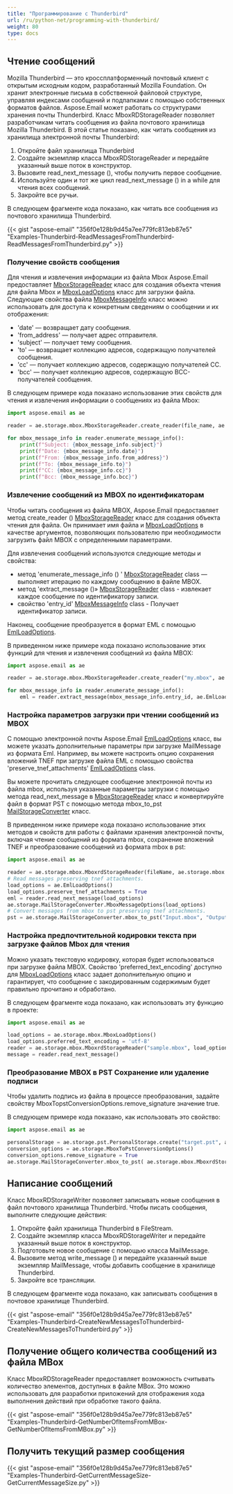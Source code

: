 ```yaml
---
title: "Программирование с Thunderbird"
url: /ru/python-net/programming-with-thunderbird/
weight: 80
type: docs
---
```



## **Чтение сообщений**
Mozilla Thunderbird — это кроссплатформенный почтовый клиент с открытым исходным кодом, разработанный Mozilla Foundation. Он хранит электронные письма в собственной файловой структуре, управляя индексами сообщений и подпапками с помощью собственных форматов файлов. Aspose.Email может работать со структурами хранения почты Thunderbird. Класс MboxRDStorageReader позволяет разработчикам читать сообщения из файла почтового хранилища Mozilla Thunderbird. В этой статье показано, как читать сообщения из хранилища электронной почты Thunderbird:

1. Откройте файл хранилища Thunderbird
1. Создайте экземпляр класса MboxRDStorageReader и передайте указанный выше поток в конструктор.
1. Вызовите read_next_message (), чтобы получить первое сообщение.
1. Используйте один и тот же цикл read_next_message () in a while для чтения всех сообщений.
1. Закройте все ручьи.

В следующем фрагменте кода показано, как читать все сообщения из почтового хранилища Thunderbird.



{{< gist "aspose-email" "356f0e128b9d45a7ee779fc813eb87e5" "Examples-Thunderbird-ReadMessagesFromThunderbird-ReadMessagesFromThunderbird.py" >}}

### **Получение свойств сообщения**

Для чтения и извлечения информации из файла Mbox Aspose.Email предоставляет [MboxStorageReader](https://reference.aspose.com/email/python-net/aspose.email.storage.mbox/mboxstoragereader/#mboxstoragereader-class) класс для создания объекта чтения для файла Mbox и [MboxLoadOptions](https://reference.aspose.com/email/python-net/aspose.email.storage.mbox/mboxloadoptions/#mboxloadoptions-class) класс для загрузки файла. Следующие свойства файла [MboxMessageInfo](https://reference.aspose.com/email/python-net/aspose.email.storage.mbox/mboxmessageinfo/#mboxmessageinfo-class) класс можно использовать для доступа к конкретным сведениям о сообщении и их отображения:

- 'date' — возвращает дату сообщения.
- 'from_address' — получает адрес отправителя.
- 'subject' — получает тему сообщения.
- 'to' — возвращает коллекцию адресов, содержащую получателей сообщения.
- 'cc' — получает коллекцию адресов, содержащую получателей CC.
- 'bcc' — получает коллекцию адресов, содержащую BCC-получателей сообщения.

В следующем примере кода показано использование этих свойств для чтения и извлечения информации о сообщениях из файла Mbox:

```py
import aspose.email as ae

reader = ae.storage.mbox.MboxStorageReader.create_reader(file_name, ae.storage.mbox.MboxLoadOptions())

for mbox_message_info in reader.enumerate_message_info():
    print(f"Subject: {mbox_message_info.subject}")
    print(f"Date: {mbox_message_info.date}")
    print(f"From: {mbox_message_info.from_address}")
    print(f"To: {mbox_message_info.to}")
    print(f"CC: {mbox_message_info.cc}")
    print(f"Bcc: {mbox_message_info.bcc}")
```
### **Извлечение сообщений из MBOX по идентификаторам**

Чтобы читать сообщения из файла MBOX, Aspose.Email предоставляет метод create_reader () [MboxStorageReader](https://reference.aspose.com/email/python-net/aspose.email.storage.mbox/mboxstoragereader/#mboxstoragereader-class) класс для создания объекта чтения для файла. Он принимает имя файла и [MboxLoadOptions](https://reference.aspose.com/email/python-net/aspose.email.storage.mbox/mboxloadoptions/#mboxloadoptions-class) в качестве аргументов, позволяющих пользователю при необходимости загрузить файл MBOX с определенными параметрами.

Для извлечения сообщений используются следующие методы и свойства:

- метод 'enumerate_message_info () ' [MboxStorageReader](https://reference.aspose.com/email/python-net/aspose.email.storage.mbox/mboxstoragereader/#mboxstoragereader-class) class — выполняет итерацию по каждому сообщению в файле MBOX.
- метод 'extract_message ()» [MboxStorageReader](https://reference.aspose.com/email/python-net/aspose.email.storage.mbox/mboxstoragereader/#mboxstoragereader-class) class - извлекает каждое сообщение по идентификатору записи.
- свойство 'entry_id' [MboxMessageInfo](https://reference.aspose.com/email/python-net/aspose.email.storage.mbox/mboxmessageinfo/#mboxmessageinfo-class) class - Получает идентификатор записи.

Наконец, сообщение преобразуется в формат EML с помощью [EmlLoadOptions](https://reference.aspose.com/email/python-net/aspose.email/emlloadoptions/#emlloadoptions-class).

В приведенном ниже примере кода показано использование этих функций для чтения и извлечения сообщений из файла MBOX:

```py
import aspose.email as ae

reader = ae.storage.mbox.MboxStorageReader.create_reader("my.mbox", ae.storage.mbox.MboxLoadOptions())

for mbox_message_info in reader.enumerate_message_info():
    eml = reader.extract_message(mbox_message_info.entry_id, ae.EmlLoadOptions())

```
### **Настройка параметров загрузки при чтении сообщений из MBOX**

С помощью электронной почты Aspose.Email [EmlLoadOptions](https://reference.aspose.com/email/python-net/aspose.email/emlloadoptions/#emlloadoptions-class) класс, вы можете указать дополнительные параметры при загрузке MailMessage из формата Eml. Например, вы можете настроить опцию сохранения вложений TNEF при загрузке файла EML с помощью свойства 'preserve_tnef_attachments' [EmlLoadOptions](https://reference.aspose.com/email/python-net/aspose.email/emlloadoptions/#emlloadoptions-class) class.

Вы можете прочитать следующее сообщение электронной почты из файла mbox, используя указанные параметры загрузки с помощью метода read_next_message в [MboxStorageReader](https://reference.aspose.com/email/python-net/aspose.email.storage.mbox/mboxstoragereader/#mboxstoragereader-class) класс и конвертируйте файл в формат PST с помощью метода mbox_to_pst [MailStorageConverter](https://reference.aspose.com/email/python-net/aspose.email.storage/mailstorageconverter/#mailstorageconverter-class) класс.

В приведенном ниже примере кода показано использование этих методов и свойств для работы с файлами хранения электронной почты, включая чтение сообщений из формата mbox, сохранение вложений TNEF и преобразование сообщений из формата mbox в pst:

```py
import aspose.email as ae

reader = ae.storage.mbox.MboxrdStorageReader(fileName, ae.storage.mbox.MboxLoadOptions())
# Read messages preserving tnef attachments.
load_options = ae.EmlLoadOptions()
load_options.preserve_tnef_attachments = True
eml = reader.read_next_message(load_options)
ae.storage.MailStorageConverter.MboxMessageOptions(load_options)
# Convert messages from mbox to pst preserving tnef attachments.
pst = ae.storage.MailStorageConverter.mbox_to_pst("Input.mbox", "Output.pst")
```
### **Настройка предпочтительной кодировки текста при загрузке файлов Mbox для чтения**

Можно указать текстовую кодировку, которая будет использоваться при загрузке файла MBOX. Свойство 'preferred_text_encoding' доступно для [MboxLoadOptions](https://reference.aspose.com/email/python-net/aspose.email.storage.mbox/mboxloadoptions/#mboxloadoptions-class) класс задает дополнительную опцию и гарантирует, что сообщение с закодированным содержимым будет правильно прочитано и обработано.

В следующем фрагменте кода показано, как использовать эту функцию в проекте:

```py
import aspose.email as ae

load_options = ae.storage.mbox.MboxLoadOptions()
load_options.preferred_text_encoding = 'utf-8'
reader = ae.storage.mbox.MboxrdStorageReader("sample.mbox", load_options)
message = reader.read_next_message()
```
### **Преобразование MBOX в PST Сохранение или удаление подписи**

Чтобы удалить подпись из файла в процессе преобразования, задайте свойству MboxTopstConversionOptions.remove_signature значение true.

В следующем примере кода показано, как использовать это свойство:
```py
import aspose.email as ae

personalStorage = ae.storage.pst.PersonalStorage.create("target.pst", ae.storage.pst.FileFormatVersion.UNICODE)
conversion_options = ae.storage.MboxToPstConversionOptions()
conversion_options.remove_signature = True
ae.storage.MailStorageConverter.mbox_to_pst( ae.storage.mbox.MboxrdStorageReader("source.mbox", ae.storage.mbox.MboxLoadOptions()), personalStorage, "Inbox", conversion_options)
```

## **Написание сообщений**
Класс MboxRDStorageWriter позволяет записывать новые сообщения в файл почтового хранилища Thunderbird. Чтобы писать сообщения, выполните следующие действия:

1. Откройте файл хранилища Thunderbird в FileStream.
1. Создайте экземпляр класса MboxRDStorageWriter и передайте указанный выше поток в конструктор.
1. Подготовьте новое сообщение с помощью класса MailMessage.
1. Вызовите метод write_message () и передайте указанный выше экземпляр MailMessage, чтобы добавить сообщение в хранилище Thunderbird.
1. Закройте все трансляции.

В следующем фрагменте кода показано, как записывать сообщения в почтовое хранилище Thunderbird.



{{< gist "aspose-email" "356f0e128b9d45a7ee779fc813eb87e5" "Examples-Thunderbird-CreateNewMessagesToThunderbird-CreateNewMessagesToThunderbird.py" >}}
## **Получение общего количества сообщений из файла MBox**
Класс MboxRDStorageReader предоставляет возможность считывать количество элементов, доступных в файле MBox. Это можно использовать для разработки приложений для отображения хода выполнения действий при обработке такого файла.



{{< gist "aspose-email" "356f0e128b9d45a7ee779fc813eb87e5" "Examples-Thunderbird-GetNumberOfItemsFromMBox-GetNumberOfItemsFromMBox.py" >}}
## **Получить текущий размер сообщения**
{{< gist "aspose-email" "356f0e128b9d45a7ee779fc813eb87e5" "Examples-Thunderbird-GetCurrentMessageSize-GetCurrentMessageSize.py" >}}
